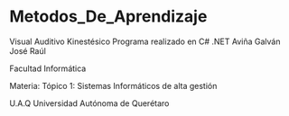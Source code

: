 # Metodos_De_Aprendizaje
Visual Auditivo Kinestésico
Programa realizado en C# .NET
Aviña Galván José Raúl

Facultad Informática

Materia: Tópico 1: Sistemas Informáticos de alta gestión

U.A.Q  Universidad Autónoma de Querétaro
